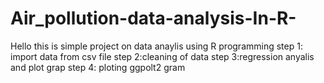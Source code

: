 # Air_pollution-data-analysis-In-R-
Hello this is simple project on data anaylis using R programming
step 1: import data from csv  file
step 2:cleaning of data
step 3:regression anyalis and plot grap
step 4: ploting ggpolt2 gram

